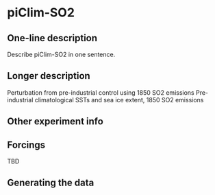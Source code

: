 <!--- This file contains a number of sections -->
<!--- They are bounded by comments like this -->
<!--- Do not edit these sections by hand -->
<!--- Start title -->
# piClim-SO2
<!--- End title -->

## One-line description

<!--- Start one-line-description -->
Describe piClim-SO2 in one sentence.
<!--- End one-line-description -->

## Longer description

<!--- Start longer-description -->
Perturbation from pre-industrial control using 1850 SO2 emissions
 Pre-industrial climatological SSTs and sea ice extent, 1850 SO2 emissions
<!--- End longer-description -->

## Other experiment info

<!--- Start other-experiment-info -->
<!--- End other-experiment-info -->

## Forcings

<!--- Start forcings -->
TBD
<!--- End forcings -->

## Generating the data

<!--- TODO: auto-generate this -->
